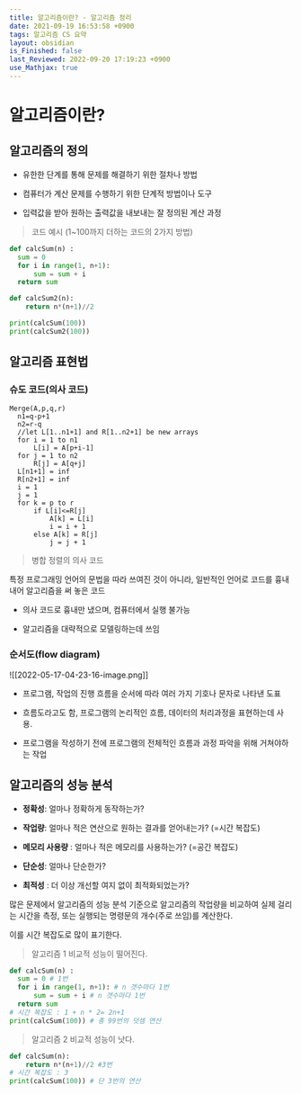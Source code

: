 ```yaml
---
title: 알고리즘이란? - 알고리즘 정리
date: 2021-09-19 16:53:58 +0900
tags: 알고리즘 CS 요약
layout: obsidian
is_Finished: false
last_Reviewed: 2022-09-20 17:19:23 +0900
use_Mathjax: true
---
```

# 알고리즘이란?

## 알고리즘의 정의

- 유한한 단계를 통해 문제를 해결하기 위한 절차나 방법

- 컴퓨터가 계산 문제를 수행하기 위한 단계적 방법이나 도구

- 입력값을 받아 원하는 출력값을 내보내는 잘 정의된 계산 과정

> 코드 예시 (1~100까지 더하는 코드의 2가지 방법)

```python
def calcSum(n) :
  sum = 0
  for i in range(1, n+1):
      sum = sum + i
  return sum

def calcSum2(n):
    return n*(n+1)//2

print(calcSum(100))
print(calcSum2(100))
```

## 알고리즘 표현법

### 슈도 코드(의사 코드)

```pseudocode
Merge(A,p,q,r)
  n1=q-p+1
  n2=r-q
  //let L[1..n1+1] and R[1..n2+1] be new arrays
  for i = 1 to n1
      L[i] = A[p+i-1]
  for j = 1 to n2
      R[j] = A[q+j]
  L[n1+1] = inf
  R[n2+1] = inf
  i = 1
  j = 1
  for k = p to r
      if L[i]<=R[j]
          A[k] = L[i]
          i = i + 1
      else A[k] = R[j]
          j = j + 1
```

> 병합 정렬의 의사 코드

특정 프로그래밍 언어의 문법을 따라 쓰여진 것이 아니라, 일반적인 언어로 코드를 흉내 내어 알고리즘을 써 놓은 코드

- 의사 코드로 흉내만 냈으며, 컴퓨터에서 실행 불가능

- 알고리즘을 대략적으로 모델링하는데 쓰임

### 순서도(flow diagram)
![[2022-05-17-04-23-16-image.png]]
- 프로그램, 작업의 진행 흐름을 순서에 따라 여러 가지 기호나 문자로 나타낸 도표

- 흐름도라고도 함, 프로그램의 논리적인 흐름, 데이터의 처리과정을 표현하는데 사용.

- 프로그램을 작성하기 전에 프로그램의 전체적인 흐름과 과정 파악을 위해 거쳐야하는 작업

## 알고리즘의 성능 분석

- **정확성**: 얼마나 정확하게 동작하는가?

- **작업량**: 얼마나 적은 연산으로 원하는 결과를 얻어내는가? (=시간 복잡도)

- **메모리 사용량** : 얼마나 적은 메모리를 사용하는가? (=공간 복잡도)

- **단순성**: 얼마나 단순한가?

- **최적성** : 더 이상 개선할 여지 없이 최적화되었는가?

많은 문제에서 알고리즘의 성능 분석 기준으로 알고리즘의 작업량을 비교하여 실제 걸리는 시간을 측정, 또는 실행되는 명령문의 개수(주로 쓰임)를 계산한다.

이를 시간 복잡도로 많이 표기한다.

> 알고리즘 1 비교적 성능이 떨어진다.

```python
def calcSum(n) :
  sum = 0 # 1번
  for i in range(1, n+1): # n 갯수마다 1번
      sum = sum + i # n 갯수마다 1번
  return sum
# 시간 복잡도 : 1 + n * 2= 2n+1
print(calcSum(100)) # 총 99번의 덧셈 연산
```

> 알고리즘 2 비교적 성능이 낫다.

```python
def calcSum(n):
    return n*(n+1)//2 #3번
# 시간 복잡도 : 3
print(calcSum(100)) # 단 3번의 연산
```
